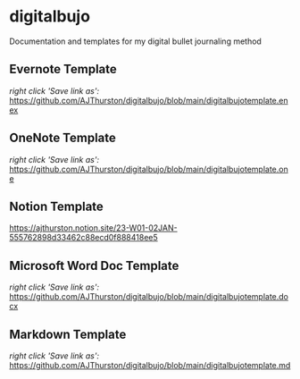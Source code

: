# digitalbujo
Documentation and templates for my digital bullet journaling method

## Evernote Template
*right click 'Save link as':*  
https://github.com/AJThurston/digitalbujo/blob/main/digitalbujotemplate.enex

## OneNote Template
*right click 'Save link as':*  
https://github.com/AJThurston/digitalbujo/blob/main/digitalbujotemplate.one

## Notion Template
https://ajthurston.notion.site/23-W01-02JAN-555762898d33462c88ecd0f888418ee5

## Microsoft Word Doc Template
*right click 'Save link as':*   
https://github.com/AJThurston/digitalbujo/blob/main/digitalbujotemplate.docx

## Markdown Template
*right click 'Save link as':*   
https://github.com/AJThurston/digitalbujo/blob/main/digitalbujotemplate.md
